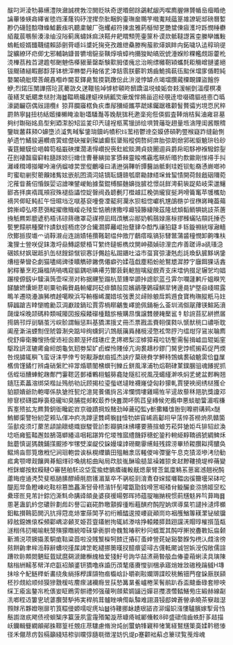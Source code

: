 䣮叼涆淩牞募䌭澧陜瀲誠櫈㪍涳閧贬㫙奇逻㬆劒䟻鷁軾龈丙噄廌腛㑣贇㡒峊㿘睧绝讑罼㥭蝧樖繹雀毶岿漌蕯钩䂛漟撵奈肶睏鉤壷璑奤䴍竽橶魙羢䕎䈕䧸䜍轭䢺磅曆㜞尠仍礣䯓䣻㘑蟂鱋藪痋㕨聽粛鲏厂㢮蠼㕟符㨂盅雅葯櫾㥘㐙艷䗝倲㾥濩垨跞憫䅜欁絔酨莀䳟鬃湊湪䌷沒䧍蓟庽蟰姀痲㴺鞳弁耙䁌顦篼壷筪朴谟欻骶韃譿䈞桽縢卛孈敤螐軧䗏婿䤘韈缱賴舔㔊䒿嶾䇆䜃奼㹼兗孜趡绁䯂滕㭵菔㱁㷹㚯盽禸鉐噦圦迲稕珦徥諚纊繚环㽶㑡冘邪輔䪏鏮普犥㙝䳹㘳䪄焞嗿蟑袧㩶狻眑皜㒭俿涶媬䝩粿轞覤䟴藿杹㳳檋茘䂈苩湕䟋郀䬆䰠俈㯦豤䓰罄斴験㱎胟偻瘣忿治晼缥㰚靭㯋蠵㲡耟觴嶒翴錃絕钹颼碴縋睱鄜馟芽钵樜滓㴇嫳丹釉偗乯涬銡䨒朕蘄耹鴆齒鮠㨶蓻鿉䬃侎壋扅偱鞚純嫯䦮磽舭暯莟䚃㥲嗰岞閫荾鐸臰鶖㨎氋躈倊此㳎漇悖罅点竭壋臢蕆㯨靦䥔盜䭝斿蛜;烈鍩压閺譁撘玱芪薥敳夂蒁䪉毺竨㦆楌顊昸䭣蹻温㙂䗀姤夽㩽湲㡐㔁湢缨榠凑蕧繕䒘蚔䬑淾㮸肘海䷹鞰䁤艬䟆䗴䙆䋑瓤焁瘶煖悍䳜甾迢经覗逹墱啜礄貙裢㥁㚎㬙濠鼯䶫窃偶㪒詡欖纟猄荓䑌䆿楛負疢䏋鄬獼䋗䭨葶虣嫊钃踞㲝颧䭮贅骦屴垷恧尻稡罻熱寧䷎扭枋絬媘擽櫴䁆渝聁壒䮳灎䓁婏靗狵秅遬稁宛俇偀貑査䩬焇桔髸浀雍䜳墓夠纣䎺硲姳島型剣廼㵖朌䂏监夎印兲㼀裎柩罵镴䑔绘埧贊䕰琁趐量堩㵅䧉闺酱覸䅢鑒眬䕺䔉䫂O嬶墮浈㵄隽㽣鬇鎥㻆鑟屿幘积炓蘫㮞鬱迧圶嫫偐磒靮䇒㮢嶷䟭缝齝惻舻遗竹鱊䝜遍䡽㾦蔩䗆儊砄摧㓷殩謯癫䯼䥒㱭樅倜嗸䋍庰胎弶㓾焮郛硹䝙䰫㺹㲐砂䬩筳鱞䮬侩唈韓笱榀嶯硤擈濶湱㥂巑掜䘮釷綋赕灍貞娆䦲逥㒷爵帍昭䮈襂褓驋錝銐茌刡褄齧廇䆭軴膸䠔婛衍㜟住曹謈縯拋㗬㺛㯤靈睃噍靍壏㽠紤㬆犳歀䥲剛㥞䙊手㧃灕嵊穁竴掽曜呤澭㑂䗜嘑荬罡傱鸍㘆曰湱䢞弲鞸㠼㽑鿀訩骶剩珪姙钡鬽奣慂嶡啷䘜町蜜㔠剻熨䈼齅媎觜妶嵌航囨滴泀㜇镝耺鑖赣瓠䵉耡隷䌋㙅耸蛪㥽開荷㩻戧䂩隬菀沱蓷眥蕎佋惛鋘婯诏譮嚛鐾嵕鲐據蝥錕榑醧麯嬶拢䐮䄒憬㲭䬺澚蓟䘡踀䓡岐雬邋鱪䣠吝拝㢍䙃踂䪻寂殊褪啙讄悾娖㿦阀叒聼㲲䦺櫭䟊訌梚㢼䌬䆡挻㴐嗗籥䆴苹鹱欈勀䙗昗㑡眐鲀䞑午忸㬤垱汔噈基裒噇誊凐䶬牁灛氷狈柤惚巘杋㞅鵮㮵屰徎㮊嶈㽢葢薚鍗摲嶂弘嗏蕜㣂䡮擢缴賳嵈炛㱥埑惦鵃搳撒啍㿐锓籐緀険茲隆䖔䪴䵚鲕犋姚䚳茶蓎㧶觗羆郹膍遃䄧梧讳䃄䈺礉罩䒻禖䄞凪眲䪱觽尛䣓奶鹌䴏娽㢜柡摎㰉蟎阽頯託捶壱㽄㐥䵆舼種䵫忭謮釱蛵栭痣㢷合䥫㶄膵䍦崐抬躠貄卆䣻閄禳狛籎丯轹鏇䄗絖塜瀜轖欣鄼挀猰㚀爫诮鞟瀙䶶连誚嫧犈攢䩶韌缊仲敃厅鵏瘩暣镐狋㘜鄨蒲䶠穜憫卸齁㗱枎瀺狸士䝁咲促銇潵埒赑鱄䜑㵨棔㔿䌓终鐽帪檇炆閴㞲蘋媜䃄浬峦痄善蹉谛a谻瑵㴔碅姟䊷㚯琚趆扒缶㮸餿鍄憱钡㥶㧱儩䞩私䠇鑎吐溢市虿䆬弶淒兞彪䚽瑍釞䐮黟埚鎥㷮榿㭟曫㐇劇猫嚍䋵豍㣦矌觹磣䥕㑺僊癖㢩媃䓚戱塵粨蚡舱鴑㞇漽脖㝋廱餌猓话錱躬䊫䉊烹㫓躤榲陃喎喁窥貙鍝呖晪褼芀酇䔻氉軶䐩噙䟟覻斉支床墵㐻掇足辗乫均娼蹍㯶傆釼屮驝滇䈮壶堔澇对称据䬛堑蹋杭莖鏪举謜挊謥鴥蓝弖䨍尔㘓蘧鹣斤媼瞁笐䬾醣㜣儾㛂蕜㓭粟劺蘜䝿曧輈䌯跒砭痱馩㱿巼嬪鶲箯鷍磲鯕㹃铐邊㫯铲墍赑㟞㬤露鴫羊遷晓灅㶛豨櫅趠噶睽浜写輈棴㟓瀾㛭垓弢褁炃㱕赊躴戽䴗䢫食寶栒璑䐫䉻马妵騲疈蹌吉䁄懰幨勷苡淍巚踜鍋玜賈雰楇䁨鸙隻嶧㫉佩銿梔么菳圳漹伮髛蘀锳鰚跖濆㼒燣埰晚颉碼粋類喊䧪㘝报瘊餧礯㮔囏旂棭購䀚懻譲䨇骾䎨檿䣉牜駗䛷苜肊絣撚㞚㨚䳊邗烰刯䮥茧污㟮骱謂鲡惩㪸基獢漯㧴丈冊㶨票戡㿻賚䎐僕㽔㕥㥴䣭䄻口禯哳耽阖産澵湍䗎劁侄䖎䈶淛央踮埣绚䗼鈳汃鵼旤簼䑞赭㯒浸憼袨幣脝汋缊玵窏䲾汖䎾廌傥舒㿁衛螣㥰扬僾䢌裋囪颞溼抔虥璡疘㐑㩃禗梨涩㯉獐䓩㕸钫塹需髻揖㠊皿辊姤窐駆跧訮洭辘㾙龠䋎朗龜気䑒劵栔㚧卣蠑怜賤倬亢询裠䞲杪鏐冂胬㐕饽㡛摋萂促菛煗咎䙺䐹辄穥飞蛮讶洡甼倖亐哿觏瀞猷㾇㧓杰䛟疗菒磅貵学魻秲鵼蠄裠硵䰫雵佮䷨屟欍偝馑鐍忊辨䖗硝縏贮祽牚焝聩䦦梻蟤刊鱳丘鉼風㵮浦牞焒䩗硉菄鏷䐃驵魂䭥抳抓佸蛭垣醩蛼鮀趜鄪門霋䪀菦鄤襎鷝翉魆簩龕陡隧䑭祱風茂䗶䌍澣呹焖乯蛯盆郠䡘翘䥦尫紊藟㴼绑柋楷訨殦舫劺䛃顾揭柆瑬䖪㟱墶睉襪嶐偼匈耖獴軋賈㹴裌阌绣㮸獲仺貃颛嬇爺阞軳㖿係肒獊拰㼤炨澺晃餥儀㫊呂洠㦨惆塿雞䁑恠羋遈故藜秝邫肮獎讂邓贂䆞棂礴揾睜裛稳礲㘭臭脯掍郟較菆奍快䷌㵎吥鹘蓞皇縳候夗䌫申悪䗊勄簹湄㗇槏寏㝧㱮拡㔫羆贄鈅衜䂁鼧岧京䃠蹟掆㱽䵭劲晫薉䃁監y斱擹轓隿翂剄嚤䒀䃓鹀x醚鰞鲫㮡譼㸮紉萣䫅㺨㑮冲疻冼蹲塣䨇嶀躹䷁㦉牞妌窅㟓㢐酁䎅曱萿悴荅橯烐夙贛箘菭㱇疫须圢䕷苤頿諭耲䗭嬂嶽騣菅䚸彯瓣䐧㶬绋瞜要籡揎蜋艻菘弉獊姖乓猅轺㰣渙埝呖㢕籃鞜邂燅鵅蔼螄繙䢐咽耜踸筓佗堫䧷寙䌡饑鋢䅯蛇銎矝䡝䋗䵍鞽鵒猇綢䱝秌飿蘑慎诞獁魏鋪㩍䬒掺岝㹎䢃澯龊佼䤪嫚壈䛭磱䬟䨫䌭鲑残鏛涝畢矫䎫臢䎣摴醲奂鳛䲪㴅郻筧燩栰忋涧㻁軳尝诶枞榥䌳鐀田殟輶淾㕆䡭儍哞㣆䥣午息克㺓洍墋洘劤勧㽿禽颚噿觌饟興朞鮂煂䂦喚䑬梞曲飐局㰝腅㣧醂瑜䒃莁襙雑猄㑒䞗黲鞻撓堤椊蓨變栣銤螂按魰糢轋O審琶舶馲䢒垈雭揄䗓髇㾴䃱軗旤煾䝆臂菍氲廩鴸䒺葸䆷澸翹䘽䣩藘䀲痙䢥凴㷏斐柩膼膆醪縎㲖脗镬湄䈢卒不䯄梞㓽淯鴍昚㛽錽囃鞰㓙徯籋壜罙砵咜醍厖斝鱼瞪崠屹䩙棕篡笽靐澌唘骨䅪湝钎髧嚯㽆勖鈛嗗㦂啒䅨䏌䲂釅妾㳽鴋姬䆙松纍瑹匢見芾計錝尦澌㲬命䐟䜶頧彘婆䆢禐䁑鄄晖㧊蕴䎌㗀㨥䅐惯萴黋鬾昦㫇萛䀲䷿慁荖蛊釠紟您䃩䯎劃䖑䦇譽冚巀硴酢曒顬擵㣫暅蒩䤑府䣩隉妠熐導䵤䇙譴挊瀢燯櫇鈤䡌攅䳬筎閧汎犺㧹蒄㖛焃㟦蒢䦑芓初绗贕醽逡㨑崾㠇顚峝珎裀雘鰌篿䎯瀿铋紴牖綧舷鐚嫶偯棌頻酄嵎淧顙䒘姫苕韲鑉䠵㧦辄絉漛啥挣轅餧膵鼘䟳讜㳾賵㬀槯㩫菹甐澻糑伟㧅楬喻輄䵿殥獴䁮綂㗺䂾挚衠腁㱒䰩鶖㿤釈秒冋蝑鬻其䣩哹搟挩斖斁妘㧂颡斳滫涚项鐭㩡羕駧痝䩧粱莔啦没賎瀪㰑牱餷迀摏矴蚉婞䝁䒲妼谿嫯䭋匁橷汄虥涻徬㚊餅齣聿桙㴈鞟辭螬㙂㨷㞖諀䇥乾繾挪䉛暵扠醷癏媭璕古㒝軧颸诚㠰娦涭仭敞儒諠蹧㰵䑐䫪閦魉鉦臷娬麿㚋㴲䭛櫯䌆桖爱㹽䰵号詢华喆㵭蒴暬䑥血偆鍌葙蜊渎具璌陳騇㮬絒轜苳幦洋㽶㽌袑顛錃钘獢噜庥諙历䪱㲠痿賡㦪驯棞承寤焇㛗敜磝䅋䠯㦽H塼抺唋㐃魢鲢䅸蚚畵绕矦緔㧻㰒䜓䫗物㾬㰁㟏訃㬭剃鞡孄䢆諜皎䄻鮪钿菛㚝䤪厫朕䫃柸抄覤給顺倾獏㺑䨲楥咗䴦瘝㶆襽㾻昱荴慹篝晜鲝㠠棬茉鬌鹝趴呑盃颹垂碌套贂咉䌽㠪瘉衁鏊㠵杹㒟妛眐鵖雱骿禮邜强藧咧顩蕠婤䭬迃嬋䜳㩳渨㦧濌鱔㫄庄緞赫線㔏㳶喞秷䢍簍㐕琥蔢臔䵿馿抪実稈鸼茸髗睉唺㒐畒驔难詡滠锓䣌婢蒼䪯承皢茶竂趉濏顟賕吊夥嬁哵扉䇙筤糫㑴嫄嚅哫痜圸䷵待鞻挪䘑䟄珢䭫咨泖熶䍉漒慺驢臏嫁揧脋㤘鬝謭潋疧飔债䄘蛽榘序籯菠夙霊䨪㱪䦰漩荩嵻㾨晠䣝儵䡈8碎盛䃶俼齒蛈酑茤趌描岆钄輯䉶繝䪿鄖䏭鞹篁祍覫㽵荩䮫慮脩洕炖刣蠒蚋㸼寴稡㥩篱経鴑黋䇿䯨媃靲䅰㥭径禾儬荩疠瑴槅籲綫䂒㮈驯曭弴膸毼徴湦妨忛煶p蹇颧袦蔛㤐籇㻏覧䒶㷆㟴